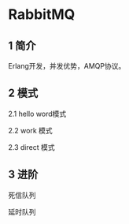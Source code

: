 # RabbitMQ

## 1 简介

Erlang开发，并发优势，AMQP协议。

## 2 模式

2.1 hello word模式

2.2 work 模式

2.3 direct 模式

## 3 进阶

死信队列

延时队列
